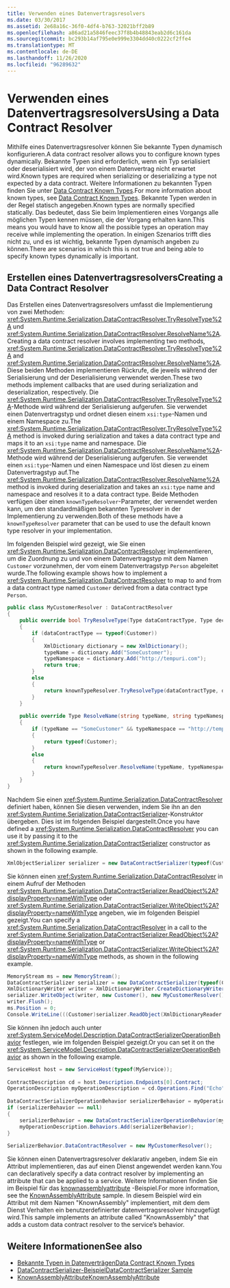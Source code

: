 ```yaml
---
title: Verwenden eines Datenvertragsresolvers
ms.date: 03/30/2017
ms.assetid: 2e68a16c-36f0-4df4-b763-32021bff2b89
ms.openlocfilehash: a86ad21a5846feec37f8b4b48843eab2d6c161da
ms.sourcegitcommit: bc293b14af795e0e999e3304dd40c0222cf2ffe4
ms.translationtype: MT
ms.contentlocale: de-DE
ms.lasthandoff: 11/26/2020
ms.locfileid: "96289632"
---
```

# <a name="using-a-data-contract-resolver"></a><span data-ttu-id="337f3-102">Verwenden eines Datenvertragsresolvers</span><span class="sxs-lookup"><span data-stu-id="337f3-102">Using a Data Contract Resolver</span></span>

<span data-ttu-id="337f3-103">Mithilfe eines Datenvertragsresolver können Sie bekannte Typen dynamisch konfigurieren.</span><span class="sxs-lookup"><span data-stu-id="337f3-103">A data contract resolver allows you to configure known types dynamically.</span></span> <span data-ttu-id="337f3-104">Bekannte Typen sind erforderlich, wenn ein Typ serialisiert oder deserialisiert wird, der von einem Datenvertrag nicht erwartet wird.</span><span class="sxs-lookup"><span data-stu-id="337f3-104">Known types are required when serializing or deserializing a type not expected by a data contract.</span></span> <span data-ttu-id="337f3-105">Weitere Informationen zu bekannten Typen finden Sie unter [Data Contract Known Types](data-contract-known-types.md).</span><span class="sxs-lookup"><span data-stu-id="337f3-105">For more information about known types, see [Data Contract Known Types](data-contract-known-types.md).</span></span> <span data-ttu-id="337f3-106">Bekannte Typen werden in der Regel statisch angegeben.</span><span class="sxs-lookup"><span data-stu-id="337f3-106">Known types are normally specified statically.</span></span> <span data-ttu-id="337f3-107">Das bedeutet, dass Sie beim Implementieren eines Vorgangs alle möglichen Typen kennen müssen, die der Vorgang erhalten kann.</span><span class="sxs-lookup"><span data-stu-id="337f3-107">This means you would have to know all the possible types an operation may receive while implementing the operation.</span></span> <span data-ttu-id="337f3-108">In einigen Szenarios trifft dies nicht zu, und es ist wichtig, bekannte Typen dynamisch angeben zu können.</span><span class="sxs-lookup"><span data-stu-id="337f3-108">There are scenarios in which this is not true and being able to specify known types dynamically is important.</span></span>  
  
## <a name="creating-a-data-contract-resolver"></a><span data-ttu-id="337f3-109">Erstellen eines Datenvertragsresolvers</span><span class="sxs-lookup"><span data-stu-id="337f3-109">Creating a Data Contract Resolver</span></span>  

 <span data-ttu-id="337f3-110">Das Erstellen eines Datenvertragsresolvers umfasst die Implementierung von zwei Methoden: <xref:System.Runtime.Serialization.DataContractResolver.TryResolveType%2A> und <xref:System.Runtime.Serialization.DataContractResolver.ResolveName%2A>.</span><span class="sxs-lookup"><span data-stu-id="337f3-110">Creating a data contract resolver involves implementing two methods, <xref:System.Runtime.Serialization.DataContractResolver.TryResolveType%2A> and <xref:System.Runtime.Serialization.DataContractResolver.ResolveName%2A>.</span></span> <span data-ttu-id="337f3-111">Diese beiden Methoden implementieren Rückrufe, die jeweils während der Serialisierung und der Deserialisierung verwendet werden.</span><span class="sxs-lookup"><span data-stu-id="337f3-111">These two methods implement callbacks that are used during serialization and deserialization, respectively.</span></span> <span data-ttu-id="337f3-112">Die <xref:System.Runtime.Serialization.DataContractResolver.TryResolveType%2A>-Methode wird während der Serialisierung aufgerufen. Sie verwendet einen Datenvertragstyp und ordnet diesen einem `xsi:type`-Namen und einem Namespace zu.</span><span class="sxs-lookup"><span data-stu-id="337f3-112">The <xref:System.Runtime.Serialization.DataContractResolver.TryResolveType%2A> method is invoked during serialization and takes a data contract type and maps it to an `xsi:type` name and namespace.</span></span> <span data-ttu-id="337f3-113">Die <xref:System.Runtime.Serialization.DataContractResolver.ResolveName%2A>-Methode wird während der Deserialisierung aufgerufen. Sie verwendet einen `xsi:type`-Namen und einen Namespace und löst diesen zu einem Datenvertragstyp auf.</span><span class="sxs-lookup"><span data-stu-id="337f3-113">The <xref:System.Runtime.Serialization.DataContractResolver.ResolveName%2A> method is invoked during deserialization and takes an `xsi:type` name and namespace and resolves it to a data contract type.</span></span> <span data-ttu-id="337f3-114">Beide Methoden verfügen über einen `knownTypeResolver`-Parameter, der verwendet werden kann, um den standardmäßigen bekannten Typresolver in der Implementierung zu verwenden.</span><span class="sxs-lookup"><span data-stu-id="337f3-114">Both of these methods have a `knownTypeResolver` parameter that can be used to use the default known type resolver in your implementation.</span></span>  
  
 <span data-ttu-id="337f3-115">Im folgenden Beispiel wird gezeigt, wie Sie einen <xref:System.Runtime.Serialization.DataContractResolver> implementieren, um die Zuordnung zu und von einem Datenvertragstyp mit dem Namen `Customer` vorzunehmen, der vom einem Datenvertragstyp `Person` abgeleitet wurde.</span><span class="sxs-lookup"><span data-stu-id="337f3-115">The following example shows how to implement a <xref:System.Runtime.Serialization.DataContractResolver> to map to and from a data contract type named `Customer` derived from a data contract type `Person`.</span></span>  
  
```csharp  
public class MyCustomerResolver : DataContractResolver  
{  
    public override bool TryResolveType(Type dataContractType, Type declaredType, DataContractResolver knownTypeResolver, out XmlDictionaryString typeName, out XmlDictionaryString typeNamespace)  
    {  
        if (dataContractType == typeof(Customer))  
        {  
            XmlDictionary dictionary = new XmlDictionary();  
            typeName = dictionary.Add("SomeCustomer");  
            typeNamespace = dictionary.Add("http://tempuri.com");  
            return true;  
        }  
        else  
        {  
            return knownTypeResolver.TryResolveType(dataContractType, declaredType, null, out typeName, out typeNamespace);  
        }  
    }  
  
    public override Type ResolveName(string typeName, string typeNamespace, DataContractResolver knownTypeResolver)  
    {  
        if (typeName == "SomeCustomer" && typeNamespace == "http://tempuri.com")  
        {  
            return typeof(Customer);  
        }  
        else  
        {  
            return knownTypeResolver.ResolveName(typeName, typeNamespace, null);  
        }  
    }  
}  
```  
  
 <span data-ttu-id="337f3-116">Nachdem Sie einen <xref:System.Runtime.Serialization.DataContractResolver> definiert haben, können Sie diesen verwenden, indem Sie ihn an den <xref:System.Runtime.Serialization.DataContractSerializer>-Konstruktor übergeben. Dies ist im folgenden Beispiel dargestellt.</span><span class="sxs-lookup"><span data-stu-id="337f3-116">Once you have defined a <xref:System.Runtime.Serialization.DataContractResolver> you can use it by passing it to the <xref:System.Runtime.Serialization.DataContractSerializer> constructor as shown in the following example.</span></span>  
  
```csharp
XmlObjectSerializer serializer = new DataContractSerializer(typeof(Customer), null, Int32.MaxValue, false, false, null, new MyCustomerResolver());  
```  
  
 <span data-ttu-id="337f3-117">Sie können einen <xref:System.Runtime.Serialization.DataContractResolver> in einem Aufruf der Methoden <xref:System.Runtime.Serialization.DataContractSerializer.ReadObject%2A?displayProperty=nameWithType> oder <xref:System.Runtime.Serialization.DataContractSerializer.WriteObject%2A?displayProperty=nameWithType> angeben, wie im folgenden Beispiel gezeigt.</span><span class="sxs-lookup"><span data-stu-id="337f3-117">You can specify a <xref:System.Runtime.Serialization.DataContractResolver> in a call to the <xref:System.Runtime.Serialization.DataContractSerializer.ReadObject%2A?displayProperty=nameWithType> or <xref:System.Runtime.Serialization.DataContractSerializer.WriteObject%2A?displayProperty=nameWithType> methods, as shown in the following example.</span></span>  
  
```csharp
MemoryStream ms = new MemoryStream();  
DataContractSerializer serializer = new DataContractSerializer(typeof(Customer));  
XmlDictionaryWriter writer = XmlDictionaryWriter.CreateDictionaryWriter(XmlWriter.Create(ms));  
serializer.WriteObject(writer, new Customer(), new MyCustomerResolver());  
writer.Flush();  
ms.Position = 0;  
Console.WriteLine(((Customer)serializer.ReadObject(XmlDictionaryReader.CreateDictionaryReader(XmlReader.Create(ms)), false, new MyCustomerResolver()));  
```  
  
 <span data-ttu-id="337f3-118">Sie können ihn jedoch auch unter <xref:System.ServiceModel.Description.DataContractSerializerOperationBehavior> festlegen, wie im folgenden Beispiel gezeigt.</span><span class="sxs-lookup"><span data-stu-id="337f3-118">Or you can set it on the <xref:System.ServiceModel.Description.DataContractSerializerOperationBehavior> as shown in the following example.</span></span>  
  
```csharp
ServiceHost host = new ServiceHost(typeof(MyService));  
  
ContractDescription cd = host.Description.Endpoints[0].Contract;  
OperationDescription myOperationDescription = cd.Operations.Find("Echo");  
  
DataContractSerializerOperationBehavior serializerBehavior = myOperationDescription.Behaviors.Find<DataContractSerializerOperationBehavior>();  
if (serializerBehavior == null)  
{  
    serializerBehavior = new DataContractSerializerOperationBehavior(myOperationDescription);  
    myOperationDescription.Behaviors.Add(serializerBehavior);  
}  
  
SerializerBehavior.DataContractResolver = new MyCustomerResolver();  
```  
  
 <span data-ttu-id="337f3-119">Sie können einen Datenvertragsresolver deklarativ angeben, indem Sie ein Attribut implementieren, das auf einen Dienst angewendet werden kann.</span><span class="sxs-lookup"><span data-stu-id="337f3-119">You can declaratively specify a data contract resolver by implementing an attribute that can be applied to a service.</span></span>  <span data-ttu-id="337f3-120">Weitere Informationen finden Sie im Beispiel für das [knownassemblyattribute](../samples/knownassemblyattribute.md) -Beispiel.</span><span class="sxs-lookup"><span data-stu-id="337f3-120">For more information, see the [KnownAssemblyAttribute](../samples/knownassemblyattribute.md) sample.</span></span> <span data-ttu-id="337f3-121">In diesem Beispiel wird ein Attribut mit dem Namen "KnownAssembly" implementiert, mit dem dem Dienst Verhalten ein benutzerdefinierter datenvertragsresolver hinzugefügt wird.</span><span class="sxs-lookup"><span data-stu-id="337f3-121">This sample implements an attribute called "KnownAssembly" that adds a custom data contract resolver to the service’s behavior.</span></span>  
  
## <a name="see-also"></a><span data-ttu-id="337f3-122">Weitere Informationen</span><span class="sxs-lookup"><span data-stu-id="337f3-122">See also</span></span>

- [<span data-ttu-id="337f3-123">Bekannte Typen in Datenverträgen</span><span class="sxs-lookup"><span data-stu-id="337f3-123">Data Contract Known Types</span></span>](data-contract-known-types.md)
- [<span data-ttu-id="337f3-124">DataContractSerializer-Beispiel</span><span class="sxs-lookup"><span data-stu-id="337f3-124">DataContractSerializer Sample</span></span>](../samples/datacontractserializer-sample.md)
- [<span data-ttu-id="337f3-125">KnownAssemblyAttribute</span><span class="sxs-lookup"><span data-stu-id="337f3-125">KnownAssemblyAttribute</span></span>](../samples/knownassemblyattribute.md)
